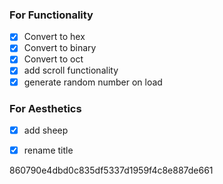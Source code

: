 ### For Functionality
- [x] Convert to hex
- [x] Convert to binary
- [x] Convert to oct
- [x] add scroll functionality
- [x] generate random number on load

### For Aesthetics 
- [x] add sheep
- [x] rename title


860790e4dbd0c835df5337d1959f4c8e887de661
